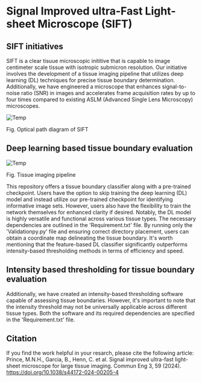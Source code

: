 # Signal Improved ultra-Fast Light-sheet Microscope (SIFT)
## SIFT initiatives
SIFT is a clear tisuue microscopic inititive that is capable to image centimeter scale tissue with isotropic submicron resolution. Our initiative involves the development of a tissue imaging pipeline that utilizes deep learning (DL) techniques for precise tissue boundary determination. Additionally, we have engineered a microscope that enhances signal-to-noise ratio (SNR) in images and accelerates frame acquisition rates by up to four times compared to existing ASLM (Advanced Single Lens Microscopy) microscopes.

![Temp](https://github.com/ChakraOpticsLab/SIFT/assets/157768359/8a25192d-367f-4d36-9e7b-acf71ca5dc91)

Fig. Optical path diagram of SIFT

## Deep learning based tissue boundary evaluation
![Temp](https://github.com/ChakraOpticsLab/SIFT/assets/157768359/4cd070c1-b3f4-403e-b631-8704f13ffb89)

Fig. Tissue imaging pipeline

This repository offers a tissue boundary classifier along with a pre-trained checkpoint. Users have the option to skip training the deep learning (DL) model and instead utilize our pre-trained checkpoint for identifying informative image sets. However, users also have the flexibility to train the network themselves for enhanced clarity if desired. Notably, the DL model is highly versatile and functional across various tissue types. The necessary dependencies are outlined in the 'Requirement.txt' file. By running only the 'Validationpy.py' file and ensuring correct directory placement, users can obtain a coordinate map delineating the tissue boundary. It's worth mentioning that the feature-based DL classifier significantly outperforms intensity-based thresholding methods in terms of efficiency and speed.

## Intensity based thresholding for tissue boundary evaluation
Additionally, we have created an intensity-based thresholding software capable of assessing tissue boundaries. However, it's important to note that the intensity threshold may not be universally applicable across different tissue types. Both the software and its required dependencies are specified in the 'Requirement.txt' file.

## Citation
If you find the work helpful in your resarch, please cite the following article:
Prince, M.N.H., Garcia, B., Henn, C. et al. Signal improved ultra-fast light-sheet microscope for large tissue imaging. Commun Eng 3, 59 (2024).
https://doi.org/10.1038/s44172-024-00205-4
